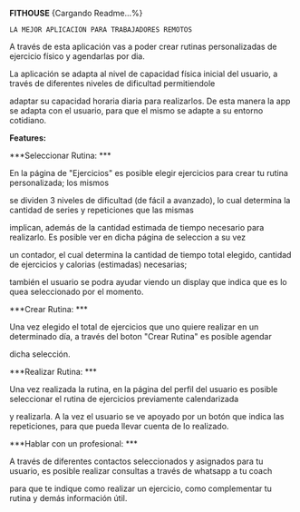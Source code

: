 **FITHOUSE** {Cargando Readme...%}
	
	LA MEJOR APLICACION PARA TRABAJADORES REMOTOS
	
	
	
A través de esta aplicación vas a poder crear rutinas personalizadas de ejercicio físico y agendarlas por dia. 
	
	
La aplicación se adapta al nivel de capacidad física inicial del usuario, a través de diferentes niveles de dificultad permitiendole


adaptar su capacidad horaria diaria para realizarlos. De esta manera la app se adapta con el usuario, para que el mismo se adapte a su entorno cotidiano.


**Features:**


***Seleccionar Rutina: ***


En la página de "Ejercicios" es posible elegir ejercicios para crear tu rutina personalizada; los mismos


se dividen 3 niveles de dificultad (de fácil a avanzado), lo cual determina la cantidad de series y repeticiones que las mismas


implican, además de la cantidad estimada de tiempo necesario para realizarlo. Es posible ver en dicha página de seleccion a su vez


un contador, el cual determina la cantidad de tiempo total elegido, cantidad de ejercicios y calorias (estimadas) necesarias;  


también el usuario se podra ayudar viendo un display que indica que es lo quea seleccionado por el momento.


***Crear Rutina: ***


Una vez elegido el total de ejercicios que uno quiere realizar en un determinado día,  a través del boton "Crear Rutina" es posible agendar


dicha selección.


***Realizar Rutina: ***


Una vez realizada la rutina, en la página del perfil del usuario es posible seleccionar el rutina de ejercicios previamente calendarizada


y realizarla. A la vez el usuario se ve apoyado por un botón que indica las repeticiones, para que pueda llevar cuenta de lo realizado.


***Hablar con un profesional: ***


A través de diferentes contactos seleccionados y asignados para tu usuario, es posible realizar consultas a través de whatsapp a tu coach


para que te indique como realizar un ejercicio, como complementar tu rutina y demás información útil.
  

